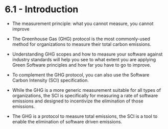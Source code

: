 # 6.1 - Introduction

- The measurement principle: what you cannot measure, you cannot improve

- The Greenhouse Gas (GHG) protocol is the most commonly-used method for organizations to measure their total carbon emissions.
- Understanding GHG scopes and how to measure your software against industry standards will help you see to what extent you are applying Green Software principles and how far you have to go to improve.

- To complement the GHG protocol, you can also use the Software Carbon Intensity (SCI) specification.
- While the GHG is a more generic measurement suitable for all types of organizations, the SCI is specifically for measuring a rate of software emissions and designed to incentivize the elimination of those emissions.

- The GHG is a protocol to measure total emissions, the SCI is a tool to enable the elimination of software driven emissions.
